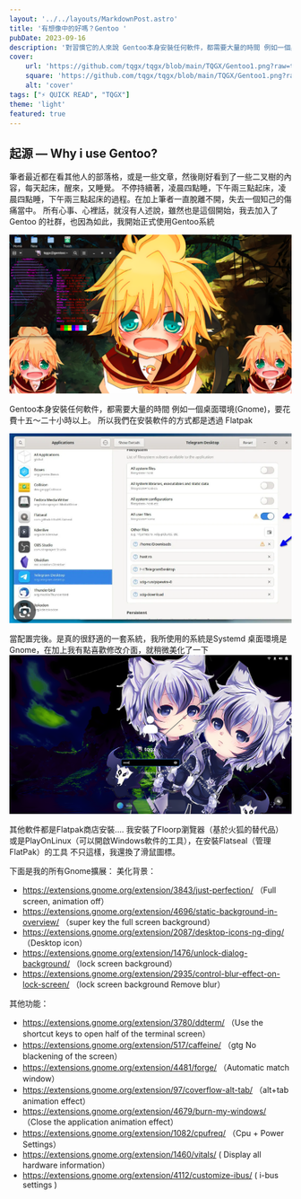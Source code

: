 ```yaml
---
layout: '../../layouts/MarkdownPost.astro'
title: '有想像中的好嗎？Gentoo '
pubDate: 2023-09-16
description: '對習慣它的人來說 Gentoo本身安裝任何軟件，都需要大量的時間 例如一個桌面環境(Gnome)，要花費十五～二十小時以上。 所以我們在安裝軟件的方式都是透過 Flatpak'
cover:
    url: 'https://github.com/tqgx/tqgx/blob/main/TQGX/Gentoo1.png?raw=true'
    square: 'https://github.com/tqgx/tqgx/blob/main/TQGX/Gentoo1.png?raw=true'
    alt: 'cover'
tags: ["⚡ QUICK READ", "TQGX"] 
theme: 'light'
featured: true
---
```


## 起源 — Why i use Gentoo?
筆者最近都在看其他人的部落格，或是一些文章，然後剛好看到了一些二叉樹的內容，每天起床，醒來，又睡覺。
不停持續著，凌晨四點睡，下午兩三點起床，凌晨四點睡，下午兩三點起床的過程。在加上筆者一直脫離不開，失去一個知己的傷痛當中。
所有心事、心裡話，就沒有人述說，雖然也是這個開始，我去加入了 Gentoo 的社群，也因為如此，我開始正式使用Gentoo系統

![|wide](https://github.com/tqgx/tqgx/blob/main/TQGX/Gentoo1.png?raw=true)

Gentoo本身安裝任何軟件，都需要大量的時間
例如一個桌面環境(Gnome)，要花費十五～二十小時以上。
所以我們在安裝軟件的方式都是透過 Flatpak

![|inline](https://github.com/tqgx/tqgx/blob/main/TQGX/flatpak.png?raw=true)

當配置完後。是真的很舒適的一套系統，我所使用的系統是Systemd
桌面環境是Gnome，在加上我有點喜歡修改介面，就稍微美化了一下
![|inline](https://github.com/tqgx/tqgx/blob/main/TQGX/Gentoo2.png?raw=true)


其他軟件都是Flatpak商店安裝.... 我安裝了Floorp瀏覽器（基於火狐的替代品）
或是PlayOnLinux（可以開啟Windows軟件的工具），在安裝Flatseal（管理FlatPak）的工具
不只這樣，我還換了滑鼠圖標。


下面是我的所有Gnome擴展：
美化背景：
- https://extensions.gnome.org/extension/3843/just-perfection/ （Full screen, animation off）
- https://extensions.gnome.org/extension/4696/static-background-in-overview/  （super key the full screen background）
- https://extensions.gnome.org/extension/2087/desktop-icons-ng-ding/ （Desktop icon）
- https://extensions.gnome.org/extension/1476/unlock-dialog-background/ （lock screen background）
- https://extensions.gnome.org/extension/2935/control-blur-effect-on-lock-screen/ （lock screen background Remove blur）

其他功能：
- https://extensions.gnome.org/extension/3780/ddterm/ （Use the shortcut keys to open half of the terminal screen）
- https://extensions.gnome.org/extension/517/caffeine/ （gtg No blackening of the screen）
- https://extensions.gnome.org/extension/4481/forge/ （Automatic match window）
- https://extensions.gnome.org/extension/97/coverflow-alt-tab/ （alt+tab animation effect）
- https://extensions.gnome.org/extension/4679/burn-my-windows/ （Close the application animation effect）
- https://extensions.gnome.org/extension/1082/cpufreq/ （Cpu + Power Settings）
- https://extensions.gnome.org/extension/1460/vitals/ ( Display all hardware information）
- https://extensions.gnome.org/extension/4112/customize-ibus/ ( i-bus settings )
